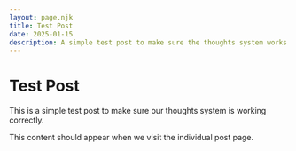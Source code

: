```yaml
---
layout: page.njk
title: Test Post
date: 2025-01-15
description: A simple test post to make sure the thoughts system works
---
```


# Test Post

This is a simple test post to make sure our thoughts system is working correctly.

This content should appear when we visit the individual post page.

